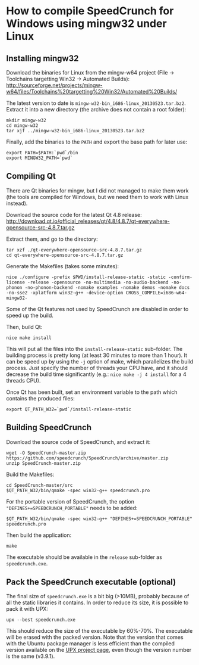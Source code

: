 # How to compile SpeedCrunch for Windows using mingw32 under Linux

## Installing mingw32
Download the binaries for Linux from the mingw-w64 project (File -> Toolchains targetting Win32 -> Automated Builds):
<http://sourceforge.net/projects/mingw-w64/files/Toolchains%20targetting%20Win32/Automated%20Builds/>

The latest version to date is `mingw-w32-bin_i686-linux_20130523.tar.bz2`. Extract it into a new directory (the archive does not contain a root folder):

    mkdir mingw-w32
    cd mingw-w32
    tar xjf ../mingw-w32-bin_i686-linux_20130523.tar.bz2

Finally, add the binaries to the `PATH` and export the base path for later use:

    export PATH=$PATH:`pwd`/bin
    export MINGW32_PATH=`pwd`

## Compiling Qt
There are Qt binaries for mingw, but I did not managed to make them work (the tools are compiled for Windows, but we need them to work with Linux instead).

Download the source code for the latest Qt 4.8 release:
<http://download.qt.io/official_releases/qt/4.8/4.8.7/qt-everywhere-opensource-src-4.8.7.tar.gz>

Extract them, and go to the directory:

    tar xzf ./qt-everywhere-opensource-src-4.8.7.tar.gz
    cd qt-everywhere-opensource-src-4.8.7.tar.gz

Generate the Makefiles (takes some minutes):

    nice ./configure -prefix $PWD/install-release-static -static -confirm-license -release -opensource -no-multimedia -no-audio-backend -no-phonon -no-phonon-backend -nomake examples -nomake demos -nomake docs -no-sse2 -xplatform win32-g++ -device-option CROSS_COMPILE=i686-w64-mingw32-

Some of the Qt features not used by SpeedCrunch are disabled in order to speed up the build.

Then, build Qt:

    nice make install

This will put all the files into the `install-release-static` sub-folder. The building process is pretty long (at least 30 minutes to more than 1 hour). It can be speed up by using the `-j` option of make, which parallelizes the build process. Just specify the number of threads your CPU have, and it should decrease the build time significantly (e.g.: `nice make -j 4 install` for a 4 threads CPU).

Once Qt has been built, set an environment variable to the path which contains the produced files:

    export QT_PATH_W32=`pwd`/install-release-static

## Building SpeedCrunch
Download the source code of SpeedCrunch, and extract it:

    wget -O SpeedCrunch-master.zip https://github.com/speedcrunch/SpeedCrunch/archive/master.zip
    unzip SpeedCrunch-master.zip

Build the Makefiles:

    cd SpeedCrunch-master/src
    $QT_PATH_W32/bin/qmake -spec win32-g++ speedcrunch.pro

For the portable version of SpeedCrunch, the option `"DEFINES+=SPEEDCRUNCH_PORTABLE"` needs to be added:

    $QT_PATH_W32/bin/qmake -spec win32-g++ "DEFINES+=SPEEDCRUNCH_PORTABLE" speedcrunch.pro

Then build the application:

    make

The executable should be available in the `release` sub-folder as `speedcrunch.exe`.

## Pack the SpeedCrunch executable (optional)
The final size of `speedcrunch.exe` is a bit big (>10MB), probably because of all the static libraries it contains. In order to reduce its size, it is possible to pack it with UPX:

    upx --best speedcrunch.exe

This should reduce the size of the executable by 60%-70%. The executable will be erased with the packed version. Note that the version that comes with the Ubuntu package manager is less efficient than the compiled version available on the [UPX project page](http://sourceforge.net/projects/upx/files/upx/), even though the version number is the same (v3.9.1).
